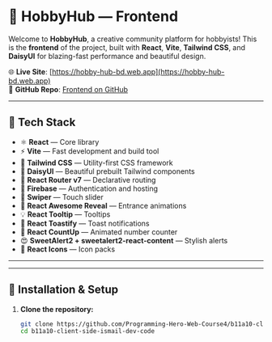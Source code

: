# 🎨 HobbyHub — Frontend

Welcome to **HobbyHub**, a creative community platform for hobbyists! This is the **frontend** of the project, built with **React**, **Vite**, **Tailwind CSS**, and **DaisyUI** for blazing-fast performance and beautiful design.

🌐 **Live Site**: [https://hobby-hub-bd.web.app](https://hobby-hub-bd.web.app)  
📂 **GitHub Repo**: [Frontend on GitHub](https://github.com/Programming-Hero-Web-Course4/b11a10-client-side-ismail-dev-code)

---

## 🚀 Tech Stack

- ⚛️ **React** — Core library
- ⚡ **Vite** — Fast development and build tool
- 🎨 **Tailwind CSS** — Utility-first CSS framework
- 🌼 **DaisyUI** — Beautiful prebuilt Tailwind components
- 🔁 **React Router v7** — Declarative routing
- 🔐 **Firebase** — Authentication and hosting
- 📸 **Swiper** — Touch slider
- 💫 **React Awesome Reveal** — Entrance animations
- 💡 **React Tooltip** — Tooltips
- 🍞 **React Toastify** — Toast notifications
- 🔢 **React CountUp** — Animated number counter
- 😍 **SweetAlert2 + sweetalert2-react-content** — Stylish alerts
- 🎨 **React Icons** — Icon packs

---


---

## 🔧 Installation & Setup

1. **Clone the repository:**
   ```bash
   git clone https://github.com/Programming-Hero-Web-Course4/b11a10-client-side-ismail-dev-code
   cd b11a10-client-side-ismail-dev-code


